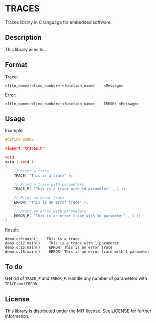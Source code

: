 # TRACES
Traces library in C language for embedded software.


## Description

This library aims to...


## Format

Trace:
```
<file_name>:<line_number>:<function_name>    <Message>
```

Error:
```
<file_name>:<line_number>:<function_name>    ERROR: <Message>
```


## Usage

Example:
```c
#define DEBUG

#import "traces.h"

void
main ( void )
{
    // Print a trace
    TRACE( "This is a trace" );

    // Print a trace with parameters
    TRACE_P( "This is a trace with %d parameter" , 1 );

    // Print an error trace
    ERROR( "This is an error trace" );

    // Print an error with parameters
    ERROR_P( "This is an error trace with %d parameter" , 1 );
}
```

Result:
```
demo.c:9:main()    This is a trace
demo.c:12:main()    This is a trace with 1 parameter
demo.c:15:main()    ERROR: This is an error trace
demo.c:18:main()    ERROR: This is an error trace with 1 parameter
```


## To do

Get rid of `TRACE_P` and `ERROR_P`. Handle any number of parameters with `TRACE` and `ERROR`.


## License

This library is distributed under the MIT license. See [LICENSE](LICENSE) for further information.
